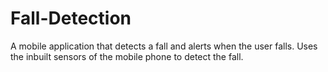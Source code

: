 # Fall-Detection
A mobile application that detects a fall and alerts when the user falls. Uses the inbuilt sensors of the mobile phone to detect the fall.
